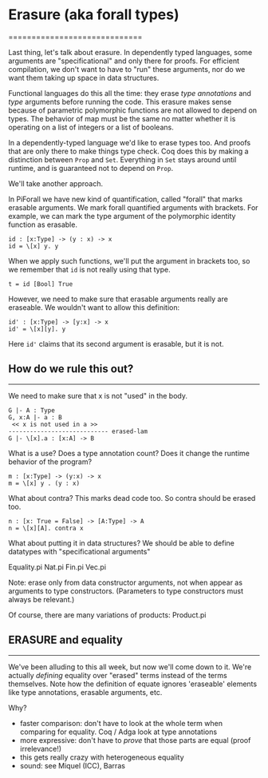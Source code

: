 # Erasure (aka forall types)
=============================

Last thing, let's talk about erasure. In dependently typed languages, some
arguments are "specificational" and only there for proofs. For efficient
compilation, we don't want to have to "run" these arguments, nor do we want
them taking up space in data structures.

Functional languages do this all the time: they erase *type annotations* and
*type* arguments before running the code. This erasure makes sense because of
parametric polymorphic functions are not allowed to depend on types. The
behavior of map must be the same no matter whether it is operating on a list
of integers or a list of booleans. 

In a dependently-typed language we'd like to erase types too. And proofs that
are only there to make things type check.  Coq does this by making a
distinction between `Prop` and `Set`. Everything in `Set` stays around until
runtime, and is guaranteed not to depend on `Prop`. 

We'll take another approach.

In PiForall we have new kind of quantification, called "forall" that marks
erasable arguments.  We mark forall quantified arguments with brackets. For example, 
we can mark the type argument of the polymorphic identity function as erasable.

    id : [x:Type] -> (y : x) -> x
    id = \[x] y. y

When we apply such functions, we'll put the argument in brackets too, so we
remember that `id` is not really using that type.

    t = id [Bool] True

However, we need to make sure that erasable arguments really are eraseable. We
wouldn't want to allow this definition:

    id' : [x:Type] -> [y:x] -> x
    id' = \[x][y]. y
	 
Here `id'` claims that its second argument is erasable, but it is not.	 
 
## How do we rule this out? 
------------------------
We need to make sure that x is not "used" in the body.

    G |- A : Type
    G, x:A |- a : B
	 << x is not used in a >>
    ---------------------------- erased-lam
    G |- \[x].a : [x:A] -> B

What is a use? Does a type annotation count? Does it change the runtime 
behavior of the program?

    m : [x:Type] -> (y:x) -> x
    m = \[x] y . (y : x)

What about contra? This marks dead code too. So contra should be erased too.

    n : [x: True = False] -> [A:Type] -> A
    n = \[x][A]. contra x

What about putting it in data structures? We should be able to define
datatypes with "specificational arguments"

Equality.pi Nat.pi  Fin.pi Vec.pi

Note: erase only from data constructor arguments, not when appear as 
arguments to type constructors. (Parameters to type constructors must 
always be relevant.)

Of course, there are many variations of products: Product.pi

## ERASURE and equality
------------------------

We've been alluding to this all week, but now we'll come down to it.  We're
actually *defining* equality over "erased" terms instead of the terms
themselves.  Note how the definition of equate ignores 'eraseable' elements
like type annotations, erasable arguments, etc.

Why?
  - faster comparison: don't have to look at the whole term when comparing for 
    equality. Coq / Adga look at type annotations
  - more expressive: don't have to *prove* that those parts are equal 
    (proof irrelevance!)
  - this gets really crazy with heterogeneous equality
  - sound: see Miquel (ICC), Barras
